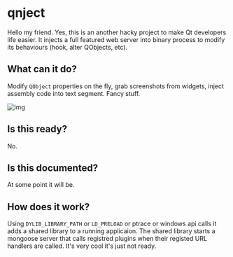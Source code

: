# qnject

Hello my friend. Yes, this is an another hacky project to make Qt developers life easier. It injects a full featured 
web server into binary process to modify its behaviours (hook, alter QObjects, etc). 

## What can it do?

Modify `QObject` properties on the fly, grab screenshots from widgets, inject assembly code into text segment. Fancy stuff.

![img](https://github.com/tfoldi/qnject/blob/master/qnject-tableau.gif?raw=true)

## Is this ready?

No.

## Is this documented?

At some point it will be.

## How does it work?

Using `DYLIB_LIBRARY_PATH` or `LD_PRELOAD` or ptrace or windows api calls it adds a shared library to a running applicaion. The shared
library starts a mongoose server that calls registred plugins when their registed URL handlers are called. It's very cool it's
just not ready.
